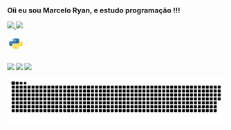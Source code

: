 ### Oii eu sou Marcelo Ryan, e estudo programação !!!
<div inlign="center">
  <a href="https://https://github.com/Marcello-off">
  <img height="180em" src="https://github-readme-stats.vercel.app/api?username=Marcello-off&show_icons=true&theme=dark&include_all_commits=true&count_private=true"/>
  <img height="180em" src="https://github-readme-stats.vercel.app/api/top-langs/?username=Marcello-off&layout=compact&langs_count=7&theme=dark"/>
</div>
  
<div style="display: inline_block"><br>
  <img align="center" alt="Marcelo-Python" height="30" width="40" src="https://raw.githubusercontent.com/devicons/devicon/master/icons/python/python-original.svg">
</div>
  
  ##  
  
<div> 
  <a href="https://www.instagram.com/cello.off/" target="_blank"><img src="https://img.shields.io/badge/-Instagram-%23E4405F?style=for-the-badge&logo=instagram&logoColor=white" target="_blank"></a>
  <a href = "mailto:marceloryan47@gmail.com"><img src="https://img.shields.io/badge/-Gmail-%23333?style=for-the-badge&logo=gmail&logoColor=white" target="_blank"></a>
  <a href="https://www.linkedin.com/in/marcelo-ryan-a6111822b/" target="_blank"><img src="https://img.shields.io/badge/-LinkedIn-%230077B5?style=for-the-badge&logo=linkedin&logoColor=white" target="_blank"></a> 
 
  ![Snake animation](https://github.com/Marcello-off/Marcello-off/blob/output/github-contribution-grid-snake.svg)
 
</div>

